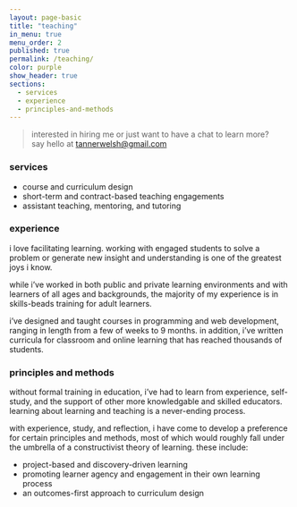 ```yaml
---
layout: page-basic
title: "teaching"
in_menu: true
menu_order: 2
published: true
permalink: /teaching/
color: purple
show_header: true
sections:
  - services
  - experience
  - principles-and-methods
---
```


> interested in hiring me or just want to have a chat to learn more?
> <br /> say hello at <a href="mailto:tannerwelsh@gmail.com" title="email Tanner">tannerwelsh@gmail.com</a>

### services

- course and curriculum design
- short-term and contract-based teaching engagements
- assistant teaching, mentoring, and tutoring

### experience

i love facilitating learning. working with engaged students to solve a problem or generate new insight and understanding is one of the greatest joys i know.

while i’ve worked in both public and private learning environments and with learners of all ages and backgrounds, the majority of my experience is in skills-beads training for adult learners.

i’ve designed and taught courses in programming and web development, ranging in length from a few of weeks to 9 months. in addition, i’ve written curricula for classroom and online learning that has reached thousands of students.

### principles and methods

without formal training in education, i’ve had to learn from experience, self-study, and the support of other more knowledgable and skilled educators. learning about learning and teaching is a never-ending process.

with experience, study, and reflection, i have come to develop a preference for certain principles and methods, most of which would roughly fall under the umbrella of a constructivist theory of learning. these include:

- project-based and discovery-driven learning
- promoting learner agency and engagement in their own learning process
- an outcomes-first approach to curriculum design
